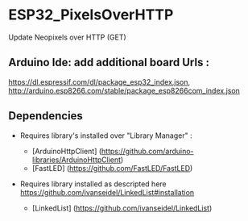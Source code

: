 # ESP32_PixelsOverHTTP
Update Neopixels over HTTP (GET)

## Arduino Ide: add additional board Urls : 
  https://dl.espressif.com/dl/package_esp32_index.json, 
  http://arduino.esp8266.com/stable/package_esp8266com_index.json

## Dependencies
- Requires library's installed over "Library Manager" :
  - [ArduinoHttpClient] (https://github.com/arduino-libraries/ArduinoHttpClient)
  - [FastLED] (https://github.com/FastLED/FastLED)

- Requires library installed as descripted here https://github.com/ivanseidel/LinkedList#installation
  - [LinkedList] (https://github.com/ivanseidel/LinkedList)
